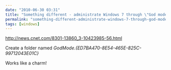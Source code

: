 ```yaml
---
date: "2010-06-30 03:31"
title: "Something different - administrate Windows 7 through \"God mode\""
permalink: "something-different-administrate-windows-7-through-god-mode"
tags: [windows]
---
```


<a href="http://news.cnet.com/8301-13860_3-10423985-56.html">http://news.cnet.com/8301-13860_3-10423985-56.html</a>

Create a folder named <em>GodMode.{ED7BA470-8E54-465E-825C-99712043E01C}</em>

Works like a charm!
